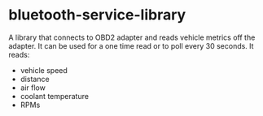 # bluetooth-service-library
A library that connects to OBD2 adapter and reads vehicle metrics off the adapter. It can be used for a one time read or to
poll every 30 seconds. It reads:
* vehicle speed
* distance
* air flow
* coolant temperature
* RPMs
